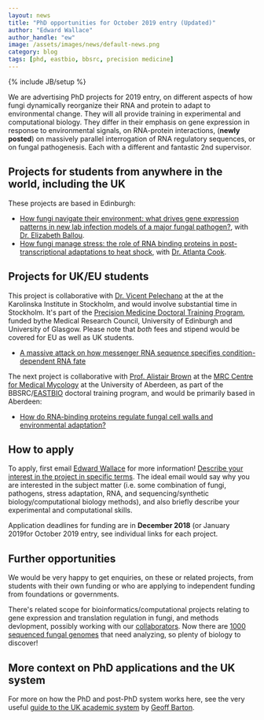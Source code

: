 ```yaml
---
layout: news
title: "PhD opportunities for October 2019 entry (Updated)"
author: "Edward Wallace"
author_handle: "ew"
image: /assets/images/news/default-news.png
category: blog
tags: [phd, eastbio, bbsrc, precision medicine]
---
```

{% include JB/setup %}

We are advertising PhD projects for 2019 entry, on different aspects of how fungi dynamically reorganize their RNA and protein to adapt to environmental change. They will all provide training in experimental and computational biology. They differ in their emphasis on gene expression in response to environmental signals, on RNA-protein interactions, (**newly posted**) on massively parallel interrogation of RNA regulatory sequences, or on fungal pathogenesis. Each with a different and fantastic 2nd supervisor.

## Projects for students from anywhere in the world, including the UK

These projects are based in Edinburgh:

* [How fungi navigate their environment: what drives gene expression patterns in new lab infection models of a major fungal pathogen?](https://www.findaphd.com/search/ProjectDetails.aspx?PJID=101105), with [Dr. Elizabeth Ballou]().
* [How fungi manage stress: the role of RNA binding proteins in post-transcriptional adaptations to heat shock](https://www.findaphd.com/search/ProjectDetails.aspx?PJID=101106), with [Dr. Atlanta Cook](http://cook.bio.ed.ac.uk/).


## Projects for UK/EU students

This project is collaborative with [Dr. Vicent Pelechano](http://pelechanolab.com/) at the  at the Karolinska Institute in Stockholm, and would involve substantial time in Stockholm. It's part of the [Precision Medicine Doctoral Training Program](https://www.ed.ac.uk/usher/precision-medicine/), funded bythe Medical Research Council, University of Edinburgh and University of Glasgow. Please note that *both* fees and stipend would be covered for EU as well as UK students.
 
* [A massive attack on how messenger RNA sequence specifies condition-dependent RNA fate](https://www.ed.ac.uk/usher/precision-medicine/project-opportunities/19-20-projects/a-massive-attack-on-how-messenger-rna-sequence-spe)

The next project is collaborative with [Prof. Alistair Brown](https://www.abdn.ac.uk/ims/profiles/al.brown) at the [MRC Centre for Medical Mycology](https://www.abdn.ac.uk/cmm/) at the University of Aberdeen, as part of the BBSRC/[EASTBIO](http://www.eastscotbiodtp.ac.uk/) doctoral training program, and would be primarily based in Aberdeen:

* [How do RNA-binding proteins regulate fungal cell walls and environmental adaptation?](https://www.findaphd.com/search/ProjectDetails.aspx?PJID=101173)


## How to apply

To apply, first email [Edward Wallace](team/edward-wallace) for more information! [Describe your interest in the project in specific terms](https://www.ed.ac.uk/informatics/postgraduate/apply/contacting-supervisors). The ideal email would say why you are interested in the subject matter (i.e. some combination of fungi, pathogens, stress adaptation, RNA, and sequencing/synthetic biology/computational biology methods), and also briefly describe your experimental and computational skills. 

Application deadlines for funding are in **December 2018** (or January 2019for October 2019 entry, see individual links for each project.

## Further opportunities

We would be very happy to get enquiries, on these or related projects, from students with their own funding or who are applying to independent funding from foundations or governments.

There's related scope for bioinformatics/computational projects relating to gene expression and translation regulation in fungi, and methods devlopment, possibly working with our [collaborators](/links). Now there are [1000 sequenced fungal genomes](https://genome.jgi.doe.gov/programs/fungi/1000fungalgenomes.jsf) that need analyzing, so plenty of biology to discover!

## More context on PhD applications and the UK system

For more on how the PhD and post-PhD system works here, see the very useful [guide to the UK academic system](http://www.compbio.dundee.ac.uk/ftp/pdf/The_UK_Academic_system.pdf) by [Geoff Barton](http://www.compbio.dundee.ac.uk/).

